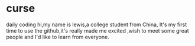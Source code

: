 # curse
daily coding
hi,my name is lewis,a college student from China,
It's my first time to use the github,it's really made me excited ,wish to meet some great people and 
I'd like to learn from everyone.
